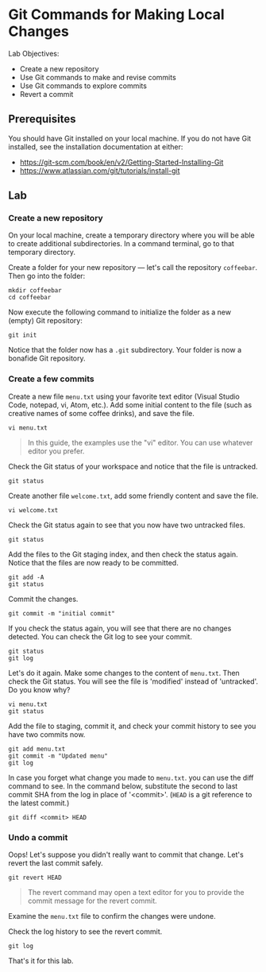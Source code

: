 # Git Commands for Making Local Changes

Lab Objectives:
- Create a new repository
- Use Git commands to make and revise commits
- Use Git commands to explore commits
- Revert a commit

## Prerequisites

You should have Git installed on your local machine.  If you do not have Git installed, see the installation documentation at either:
* https://git-scm.com/book/en/v2/Getting-Started-Installing-Git
* https://www.atlassian.com/git/tutorials/install-git

## Lab

### Create a new repository

On your local machine, create a temporary directory where you will be able to create additional subdirectories.  In a command terminal, go to that temporary directory.

Create a folder for your new repository &mdash; let's call the repository `coffeebar`.  Then go into the folder:
```
mkdir coffeebar
cd coffeebar
```

Now execute the following command to initialize the folder as a new (empty) Git repository:
```
git init
```

Notice that the folder now has a `.git` subdirectory.  Your folder is now a bonafide Git repository.

### Create a few commits

Create a new file `menu.txt` using your favorite text editor (Visual Studio Code, notepad, vi, Atom, etc.).  Add some initial content to the file (such as creative names of some coffee drinks), and save the file.
```
vi menu.txt
```
> In this guide, the examples use the "vi" editor.  You can use whatever editor you prefer.

Check the Git status of your workspace and notice that the file is untracked.
```
git status
```

Create another file `welcome.txt`, add some friendly content and save the file.
```
vi welcome.txt
```

Check the Git status again to see that you now have two untracked files.
```
git status
```

Add the files to the Git staging index, and then check the status again.  Notice that the files are now ready to be committed.
```
git add -A
git status
```

Commit the changes.
```
git commit -m "initial commit"
```

If you check the status again, you will see that there are no changes detected.  You can check the Git log to see your commit.
```
git status
git log
```

Let's do it again.  Make some changes to the content of `menu.txt`.  Then check the Git status.  You will see the file is 'modified' instead of 'untracked'.  Do you know why?
```
vi menu.txt
git status
```

Add the file to staging, commit it, and check your commit history to see you have two commits now.
```
git add menu.txt
git commit -m "Updated menu"
git log
```

In case you forget what change you made to `menu.txt`. you can use the diff command to see.  In the command below, substitute the second to last commit SHA from the log in place of '&lt;commit&gt;'. (`HEAD` is a git reference to the latest commit.)
```
git diff <commit> HEAD
```

### Undo a commit

Oops! Let's suppose you didn't really want to commit that change.  Let's revert the last commit safely.
```
git revert HEAD
```
> The revert command may open a text editor for you to provide the commit message for the revert commit.

Examine the `menu.txt` file to confirm the changes were undone.

Check the log history to see the revert commit.
```
git log
```

That's it for this lab.
